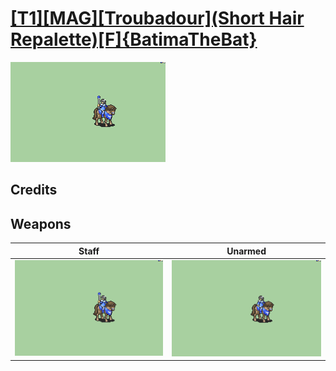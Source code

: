 # [\[T1\]\[MAG\]\[Troubadour\]\(Short Hair Repalette\)\[F\]{BatimaTheBat}](./%5BT1%5D%5BMAG%5D%5BTroubadour%5D(Short%20Hair%20Repalette)%5BF%5D%7BBatimaTheBat%7D)

<img src="./7.%20Staff/Staff_000.png" alt="[T1][MAG][Troubadour](Short Hair Repalette)[F]{BatimaTheBat} standing" />

## Credits



## Weapons


|Staff |Unarmed |
|  :---: | :---: |
| <img alt="Staff animation" src="./7.%20Staff/Staff.gif" /> | <img alt="Unarmed animation" src="./8.%20Unarmed/Unarmed.gif" /> |
